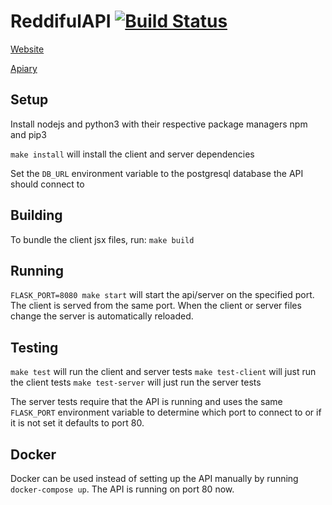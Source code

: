 # ReddifulAPI [![Build Status](https://travis-ci.org/dmd2588/idb.svg?branch=master)](https://travis-ci.org/dmd2588/idb)

[Website](http://reddifulapi.me/)

[Apiary](http://docs.reddiful.apiary.io/)

## Setup

Install nodejs and python3 with their respective package managers npm and pip3

`make install` will install the client and server dependencies

Set the `DB_URL` environment variable to the postgresql database the API should connect to

## Building

To bundle the client jsx files, run:
`make build`

## Running

`FLASK_PORT=8080 make start` will start the api/server on the specified port.
The client is served from the same port. When the client or server files change the server is automatically reloaded.

## Testing

`make test` will run the client and server tests
`make test-client` will just run the client tests
`make test-server` will just run the server tests

The server tests require that the API is running and uses the same `FLASK_PORT` environment variable to determine which port to connect to or if it is not set it defaults to port 80.

## Docker

Docker can be used instead of setting up the API manually by running `docker-compose up`.
The API is running on port 80 now.
